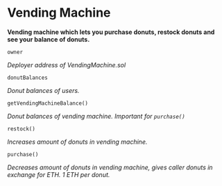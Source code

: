 # Vending Machine
**Vending machine which lets you purchase donuts, restock donuts and see your balance of donuts.**

```
owner
```
*Deployer address of VendingMachine.sol*

```
donutBalances
```
*Donut balances of users.*

```
getVendingMachineBalance()
```
*Donut balances of vending machine. Important for `purchase()`*

```
restock()
```
*Increases amount of donuts in vending machine.*

```
purchase()
```
*Decreases amount of donuts in vending machine, gives caller donuts in exchange for ETH. 1 ETH per donut.*
